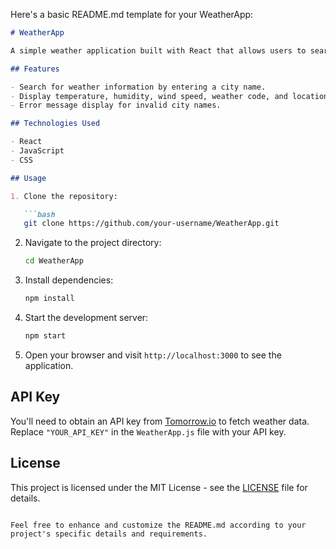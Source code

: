 Here's a basic README.md template for your WeatherApp:

```markdown
# WeatherApp

A simple weather application built with React that allows users to search for weather information based on city names.

## Features

- Search for weather information by entering a city name.
- Display temperature, humidity, wind speed, weather code, and location based on the searched city.
- Error message display for invalid city names.

## Technologies Used

- React
- JavaScript
- CSS

## Usage

1. Clone the repository:

   ```bash
   git clone https://github.com/your-username/WeatherApp.git
   ```

2. Navigate to the project directory:

   ```bash
   cd WeatherApp
   ```

3. Install dependencies:

   ```bash
   npm install
   ```

4. Start the development server:

   ```bash
   npm start
   ```

5. Open your browser and visit `http://localhost:3000` to see the application.

## API Key

You'll need to obtain an API key from [Tomorrow.io](https://www.tomorrow.io/weather-api/) to fetch weather data. Replace `"YOUR_API_KEY"` in the `WeatherApp.js` file with your API key.

## License

This project is licensed under the MIT License - see the [LICENSE](LICENSE) file for details.
```

Feel free to enhance and customize the README.md according to your project's specific details and requirements.
